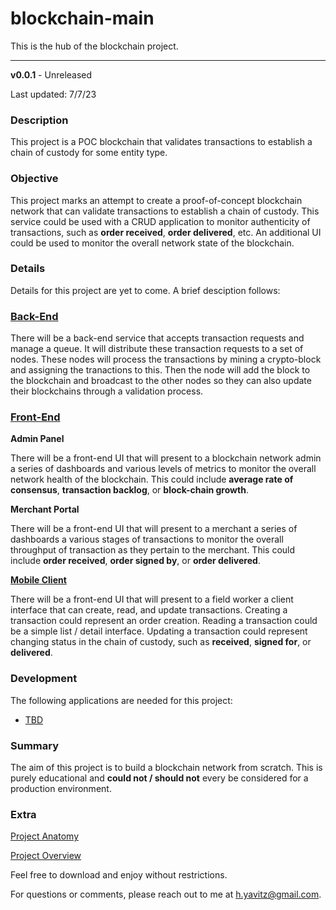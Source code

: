 # blockchain-main
This is the hub of the blockchain project.

---

**v0.0.1** - Unreleased

Last updated: 7/7/23

### Description
This project is a POC blockchain that validates transactions to establish a chain of custody for some entity type.

### Objective
This project marks an attempt to create a proof-of-concept blockchain network that can validate transactions to establish a chain of custody.  This service could be used with a CRUD application to monitor authenticity of transactions, such as **order received**, **order delivered**, etc.  An additional UI could be used to monitor the overall network state of the blockchain.

### Details
Details for this project are yet to come.  A brief desciption follows:

### [Back-End]()

There will be a back-end service that accepts transaction requests and manage a queue.  It will distribute these transaction requests to a set of nodes.  These nodes will process the transactions by mining a crypto-block and assigning the tranactions to this.  Then the node will add the block to the blockchain and broadcast to the other nodes so they can also update their blockchains through a validation process.

### [Front-End]()

**Admin Panel**

There will be a front-end UI that will present to a blockchain network admin a series of dashboards and various levels of metrics to monitor the overall network health of the blockchain.  This could include **average rate of consensus**, **transaction backlog**, or **block-chain growth**.

**Merchant Portal**

There will be a front-end UI that will present to a merchant a series of dashboards a various stages of transactions to monitor the overall throughput of transaction as they pertain to the merchant.  This could include **order received**, **order signed by**, or **order delivered**.

**[Mobile Client]()**

There will be a front-end UI that will present to a field worker a client interface that can create, read, and update transactions.  Creating a transaction could represent an order creation.  Reading a transaction could be a simple list / detail interface.  Updating a transaction could represent changing status in the chain of custody, such as **received**, **signed for**, or **delivered**.

### Development

The following applications are needed for this project:

- [TBD]()

### Summary
The aim of this project is to build a blockchain network from scratch.  This is purely educational and **could not / should not** every be considered for a production environment.

### Extra

[Project Anatomy]()

[Project Overview]()

Feel free to download and enjoy without restrictions.

For questions or comments, please reach out to me at [h.yavitz@gmail.com](mailto:h.yavitz@gmail.com).
